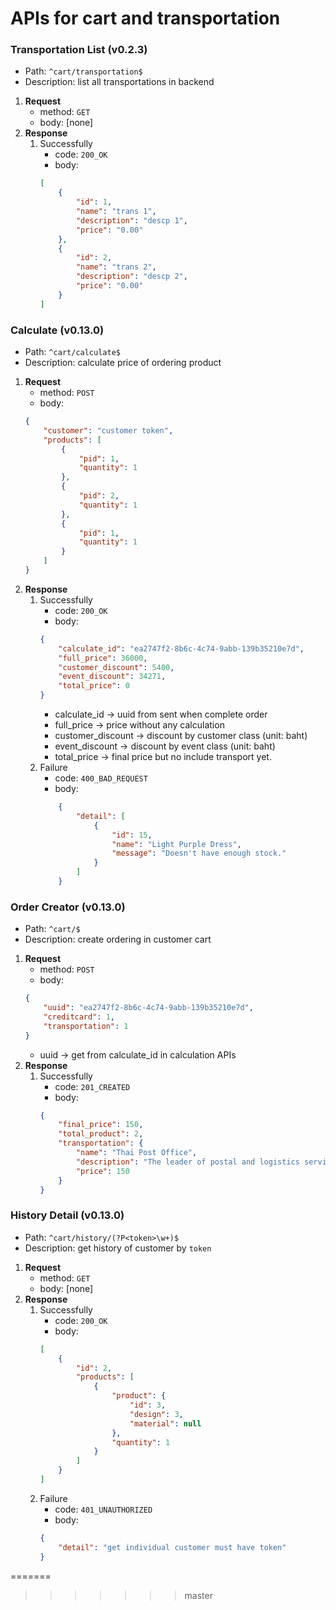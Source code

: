 # APIs for cart and transportation

### Transportation List **(v0.2.3)**
- Path: `^cart/transportation$`
- Description: list all transportations in backend
1. **Request**
    - method: `GET`
    - body: [none]
2. **Response**
    1. Successfully
        - code: `200_OK`
        - body:
        ```json
        [
            {
                "id": 1,
                "name": "trans 1",
                "description": "descp 1",
                "price": "0.00"
            },
            {
                "id": 2,
                "name": "trans 2",
                "description": "descp 2",
                "price": "0.00"
            }
        ]
        ```

### Calculate **(v0.13.0)**
- Path: `^cart/calculate$`
- Description: calculate price of ordering product
1. **Request**
    - method: `POST`
    - body:
    ```json
    {
        "customer": "customer token",
        "products": [
            {
                "pid": 1,
                "quantity": 1
            },
            {
                "pid": 2,
                "quantity": 1
            },
            {
                "pid": 1,
                "quantity": 1
            }
        ]
    }
    ```
2. **Response**
    1. Successfully
        - code: `200_OK`
        - body:
        ```json
        {
            "calculate_id": "ea2747f2-8b6c-4c74-9abb-139b35210e7d",
            "full_price": 36000,
            "customer_discount": 5400,
            "event_discount": 34271,
            "total_price": 0
        }
        ```
        - calculate_id -> uuid from sent when complete order
        - full_price -> price without any calculation
        - customer_discount -> discount by customer class (unit: baht)
        - event_discount -> discount by event class (unit: baht)
        - total_price -> final price but no include transport yet.
    2. Failure
        - code: `400_BAD_REQUEST`
        - body: 
        ```json 
            {
                "detail": [
                    {
                        "id": 15, 
                        "name": "Light Purple Dress", 
                        "message": "Doesn't have enough stock."
                    }
                ]
            }
        ```

### Order Creator **(v0.13.0)**
- Path: `^cart/$`
- Description: create ordering in customer cart
1. **Request**
    - method: `POST`
    - body:
    ```json
    {
        "uuid": "ea2747f2-8b6c-4c74-9abb-139b35210e7d",
        "creditcard": 1,
        "transportation": 1
    }
    ```
    - uuid -> get from calculate_id in calculation APIs
2. **Response**
    1. Successfully
        - code: `201_CREATED`
        - body:
        ```json
        {
            "final_price": 150,
            "total_product": 2,
            "transportation": {
                "name": "Thai Post Office",
                "description": "The leader of postal and logistics service in ASEAN.",
                "price": 150
            }
        }
        ```

### History Detail **(v0.13.0)**
- Path: `^cart/history/(?P<token>\w+)$`
- Description: get history of customer by `token`
1. **Request**
    - method: `GET`
    - body: [none]
2. **Response**
    1. Successfully
        - code: `200_OK`
        - body:
        ```json
        [
            {
                "id": 2,
                "products": [
                    {
                        "product": {
                            "id": 3,
                            "design": 3,
                            "material": null
                        },
                        "quantity": 1
                    }
                ]
            }
        ]
        ```
    2. Failure
        - code: `401_UNAUTHORIZED`
        - body:
        ```json
        {
            "detail": "get individual customer must have token"
        }
        ```
=======
>>>>>>> master

